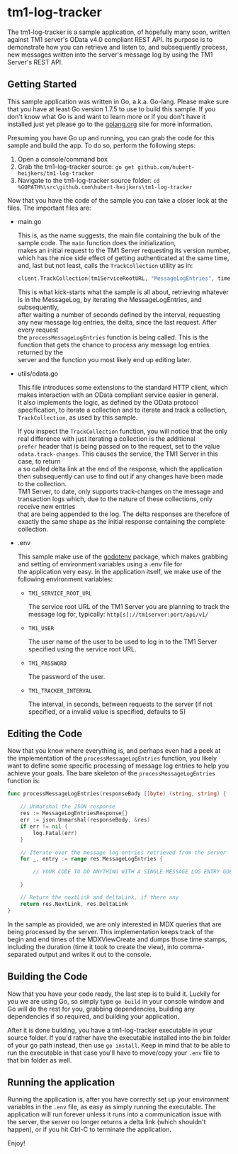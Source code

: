 # tm1-log-tracker

The tm1-log-tracker is a sample application, of hopefully many soon, written against TM1 server's OData v4.0 compliant REST API.
Its purpose is to demonstrate how you can retrieve and listen to, and subsequently process, new messages written into the server's message log
by using the TM1 Server's REST API.

## Getting Started 

This sample application was written in Go, a.k.a. Go-lang. Please make sure that you have at least Go version 1.7.5 to use to build this sample.
If you don't know what Go is and want to learn more or if you don't have it installed just yet please go to the [golang.org](https://golang.org/) site for more information.

Presuming you have Go up and running, you can grab the code for this sample and build the app. To do so, perform the following steps:
1. Open a console/command box
2. Grab the tm1-log-tracker source: `go get github.com/hubert-heijkers/tm1-log-tracker`
3. Navigate to the tm1-log-tracker source folder: `cd %GOPATH%\src\github.com\hubert-heijkers\tm1-log-tracker`

Now that you have the code of the sample you can take a closer look at the files. The important files are:

- main.go

   This is, as the name suggests, the main file containing the bulk of the sample code. The `main` function does the initialization,  
   makes an initial request to the TM1 Server requesting its version number, which has the nice side effect of getting authenticated at the same time,  
   and, last but not least, calls the `TrackCollection` utility as in: 

   ```Go
   client.TrackCollection(tm1ServiceRootURL, "MessageLogEntries", time.Duration(interval)*time.Second, processMessageLogEntries)
   ```

   This is what kick-starts what the sample is all about, retrieving whatever is in the MessageLog, by iterating the MessageLogEntries, and subsequently,  
   after waiting a number of seconds defined by the interval, requesting any new message log entries, the delta, since the last request. After every request  
   the `processMessageLogEntries` function is being called. This is the function that gets the chance to process any message log entries returned by the  
   server and the function you most likely end up editing later.  

- utils/odata.go

   This file introduces some extensions to the standard HTTP client, which makes interaction with an OData compliant service easier in general.  
   It also implements the logic, as defined by the OData protocol specification, to iterate a collection and to iterate and track a collection,  
   `TrackCollection`, as used by this sample.

   If you inspect the `TrackCollection` function, you will notice that the only real difference with just iterating a collection is the additional  
   `prefer` header that is being passed on to the request, set to the value `odata.track-changes`. This causes the service, the TM1 Server in this case, to return  
   a so called delta link at the end of the response, which the application then subsequently can use to find out if any changes have been made to the collection.  
   TM1 Server, to date, only supports track-changes on the message and transaction logs which, due to the nature of these collections, only receive new entries  
   that are being appended to the log. The delta responses are therefore of exactly the same shape as the initial response containing the complete collection.

- .env

   This sample make use of the [godotenv](https://github.com/joho/godotenv) package, which makes grabbing and setting of environment variables using a .env file for  
   the application very easy. In the application itself, we make use of the following environment variables:

   - `TM1_SERVICE_ROOT_URL`

      The service root URL of the TM1 Server you are planning to track the message log for, typically: `http[s]://tm1server:port/api/v1/`

   - `TM1_USER`

      The user name of the user to be used to log in to the TM1 Server specified using the service root URL.

   - `TM1_PASSWORD`

      The password of the user.
 
   - `TM1_TRACKER_INTERVAL`

      The interval, in seconds, between requests to the server (if not specified, or a invalid value is specified, defaults to 5)
   
## Editing the Code

Now that you know where everything is, and perhaps even had a peek at the implementation of the `processMessageLogEntries` function, you likely want to define
some specific processing of message log entries to help you achieve your goals. The bare skeleton of the `processMessageLogEntries` function is:

```Go
func processMessageLogEntries(responseBody []byte) (string, string) {

    // Unmarshal the JSON response
    res := MessageLogEntriesResponse{}
    err := json.Unmarshal(responseBody, &res)
    if err != nil {
        log.Fatal(err)
    }

    // Iterate over the message log entries retrieved from the server
    for _, entry := range res.MessageLogEntries {

        // YOUR CODE TO DO ANYTHING WITH A SINGLE MESSAGE LOG ENTRY GOES HERE!

    }

    // Return the nextLink and deltaLink, if there any
    return res.NextLink, res.DeltaLink
}
```

In the sample as provided, we are only interested in MDX queries that are being processed by the server. This implementation keeps track of the begin
and end times of the MDXViewCreate and dumps those time stamps, including the duration (time it took to create the view), into comma-separated output 
and writes it out to the console. 

## Building the Code

Now that you have your code ready, the last step is to build it. Luckily for you we are using Go, so simply type `go build` in your console window and
Go will do the rest for you, grabbing dependencies, building any dependencies if so required, and building your application.

After it is done building, you have a tm1-log-tracker executable in your source folder. If you'd rather have the executable installed into the bin folder
of your go path instead, then use `go install`. Keep in mind that to be able to run the executable in that case you'll have to move/copy your `.env` file
to that bin folder as well.

## Running the application

Running the application is, after you have correctly set up your environment variables in the `.env` file, as easy as simply running the executable. The
application will run forever unless it runs into a communication issue with the server, the server no longer returns a delta link (which shouldn't happen),
or if you hit Ctrl-C to terminate the application.

Enjoy!
